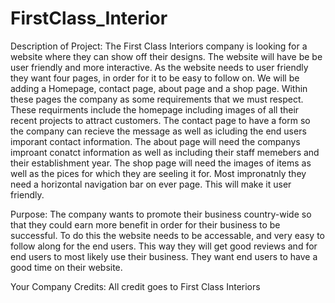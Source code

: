 # FirstClass_Interior
Description of Project: The First Class Interiors company is looking for a website where they can show off their designs. The website will have be be user friendly and more interactive. As the website needs to user friendly they want four pages, in order for it to be easy to follow on. We will be adding a Homepage, contact page, about page and a shop page. Within these pages the company as some requirements that we must respect. These requirments include the homepage including images of all their recent projects to attract customers. The contact page to have a form so the company can recieve the message as well as icluding the end users imporant contact information. The about page will need the companys improant conatct information as well as including their staff memebers and their establishment year. The shop page will need the images of items as well as the pices for which they are seeling it for. Most impronatnly they need a horizontal navigation bar on ever page. This will make it user friendly.

Purpose: The company wants to promote their business country-wide so that they could earn more benefit in order for their business to be successful. To do this the website needs to be accessable, and very easy to follow along for the end users. This way they will get good reviews and for end users to most likely use their business. They want end users to have a good time on their website.

Your Company Credits: All credit goes to First Class Interiors

